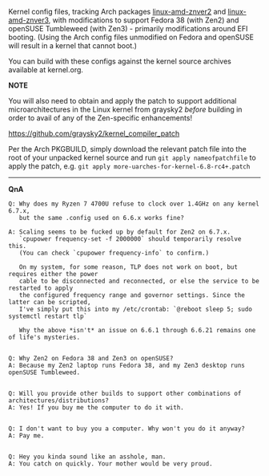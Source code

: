 Kernel config files, tracking Arch packages [linux-amd-znver2](https://aur.archlinux.org/packages/linux-amd-znver2 "linux-amd-znver2") and [linux-amd-znver3](https://aur.archlinux.org/packages/linux-amd-znver3 "linux-amd-znver3"), with modifications to support Fedora 38 (with Zen2) and openSUSE Tumbleweed (with Zen3) - primarily modifications around EFI booting. (Using the Arch config files unmodified on Fedora and openSUSE will result in a kernel that cannot boot.)

You can build with these configs against the kernel source archives available at kernel.org.

**NOTE**

You will also need to obtain and apply the patch to support additional microarchitectures in the Linux kernel from graysky2 *before* building in order to avail of any of the Zen-specific enhancements!

https://github.com/graysky2/kernel_compiler_patch

Per the Arch PKGBUILD, simply download the relevant patch file into the root of your unpacked kernel source and run `git apply nameofpatchfile` to apply the patch, 
 e.g. `git apply more-uarches-for-kernel-6.8-rc4+.patch`

------------

**QnA**


    Q: Why does my Ryzen 7 4700U refuse to clock over 1.4GHz on any kernel 6.7.x, 
       but the same .config used on 6.6.x works fine?

    A: Scaling seems to be fucked up by default for Zen2 on 6.7.x. 
       `cpupower frequency-set -f 2000000` should temporarily resolve this. 
       (You can check `cpupower frequency-info` to confirm.)

       On my system, for some reason, TLP does not work on boot, but requires either the power
       cable to be disconnected and reconnected, or else the service to be restarted to apply
       the configured frequency range and governor settings. Since the latter can be scripted,
       I've simply put this into my /etc/crontab: `@reboot sleep 5; sudo systemctl restart tlp`

       Why the above *isn't* an issue on 6.6.1 through 6.6.21 remains one of life's mysteries.


    Q: Why Zen2 on Fedora 38 and Zen3 on openSUSE?
    A: Because my Zen2 laptop runs Fedora 38, and my Zen3 desktop runs openSUSE Tumbleweed.


    Q: Will you provide other builds to support other combinations of architectures/distributions?
    A: Yes! If you buy me the computer to do it with.


    Q: I don't want to buy you a computer. Why won't you do it anyway?
    A: Pay me.


    Q: Hey you kinda sound like an asshole, man.
    A: You catch on quickly. Your mother would be very proud.

